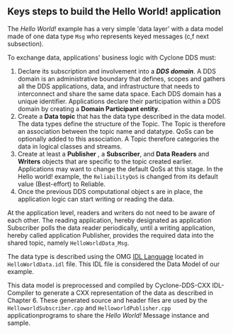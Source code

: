 ## Keys steps to build the Hello World! application

The _Hello World!_ example has a very simple 'data layer' with a data model made of one data type `Msg` who represents keyed messages (c,f next subsection).

To exchange data, applications' business logic with Cyclone DDS must:

1. Declare its subscription and involvement into a _**DDS domain**_. A DDS domain is an administrative boundary that defines, scopes and gathers all the DDS applications, data, and infrastructure that needs to interconnect and share the same data space. Each DDS domain has a unique identifier. Applications declare their participation within a DDS domain by creating a **Domain Participant entity**.
2. Create a **Data topic** that has the data type described in the data model. The data types define the structure of the Topic. The Topic is therefore an association between the topic name and datatype. QoSs can be optionally added to this association. A Topic therefore categories the data in logical classes and streams.
3. Create at least a **Publisher** , a **Subscriber**, and **Data Readers** and **Writers** objects that are specific to the topic created earlier. Applications may want to change the default QoSs at this stage. In the Hello world! example, the `ReliabilityQoS` is changed from its default value (Best-effort) to Reliable.
4. Once the previous DDS computational object s are in place, the application logic can start writing or reading the data.

At the application level, readers and writers do not need to be aware of each other. The reading application, hereby designated as application Subscriber polls the data reader periodically, until a writing application, hereby called application Publisher, provides the required data into the shared topic, namely `HelloWorldData_Msg`.

The data type is described using the OMG [IDL Language](http://www.omg.org/gettingstarted/omg_idl.htm) located in `HelloWorldData.idl` file. This IDL file is considered the Data Model of our example.

This data model is preprocessed and compiled by Cyclone-DDS-CXX IDL-Compiler to generate a CXX representation of the data as described in Chapter 6. These generated source and header files are used by the `HelloworldSubscriber.cpp` and `HelloworldPublisher.cpp` applicationprograms to share the _Hello World!_ Message instance and sample.
